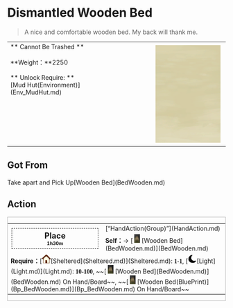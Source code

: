 # Dismantled Wooden Bed  
> A nice and comfortable wooden bed. My back will thank me.  
  
<table class="table table-bordered" data-toggle="table"  data-show-header="false"><thead style="display:none"><tr ><th  style="width:50%;text-align:left;vertical-align:top;"  >title</th><th  style="width:50%;text-align:left;vertical-align:top;"  ></th></tr></thead><tr ><td  style="width:50%;text-align:left;vertical-align:top;"  >** Cannot Be Trashed **<br><br>**Weight：**2250<br><br>** Unlock Require: **<br>[Mud Hut(Environment)](Env_MudHut.md)</td><td  style="width:50%;text-align:left;vertical-align:top;"  ><div style="float:right; margin:5px"><div class="gamecard" style="width:150px; height:225px;"><a href="BedWoodenDismantled.md" style="color:black"><img class="bg" decoding="async" src="Sprite/BG_SandFront.png" href="a.md" style="max-width:150px;max-height:225px;"><img decoding="async" src="Sprite/BedDismantled.png" class="cardimageNoBack" style="transform: translate(-50%, 0%) scale(0.4398826979472141);"><span style="font-size: 25px;">Dismantled Wooden Bed</span></a></div></div></td></tr></tbody></table>  
  
## Got From  
<div style="display:inline-block"><div class="gamedatalist" style="text-align:left;min-width:200px;min-height:0px;"><div style="display:inline-block"><div style="display:inline-block;vertical-align:middle;">Take apart and Pick Up</div><div style="display:inline-block;vertical-align:middle;">[Wooden Bed](BedWooden.md)</div></div></div></div>  
  
## Action  
<div  style="border:1px solid #BBB"><table><tr><td rowspan="2" style="width:200px;text-align:center;font-size:1.3em;font-weight:bold"><div style="padding:5px;border:1px dashed #333"><div>Place</div><div style="font-size:0.6em;"><font data-toggle="tooltip" data-placement="top" title="6TP">1h30m</font></div></div></td><td>[“HandAction(Group)”](HandAction.md)</td></tr><tr><td><b>Self：</b>→ [<div style="width:20px;display:inline-block;text-align:center"><img decoding="async" src="Sprite/Bed.png" href="a.md" style="max-width:20px;max-height:20px;"></div>[Wooden Bed](BedWooden.md)](BedWooden.md)</td></tr><tr><td colspan="2"><b>Require：</b>[<div style="width:20px;display:inline-block;text-align:center"><img decoding="async" src="Sprite/Comfort.png" href="a.md" style="max-width:20px;max-height:20px;"></div>[Sheltered](Sheltered.md)](Sheltered.md): <span style="font-family:ui-monospace"><b>1-1</b></span>, [<div style="width:20px;display:inline-block;text-align:center"><img decoding="async" src="Sprite/Darkness17609.png" href="a.md" style="max-width:20px;max-height:20px;"></div>[Light](Light.md)](Light.md): <span style="font-family:ui-monospace"><b>10-100</b></span>, ~~[<div style="width:20px;display:inline-block;text-align:center"><img decoding="async" src="Sprite/Bed.png" href="a.md" style="max-width:20px;max-height:20px;"></div>[Wooden Bed](BedWooden.md)](BedWooden.md) On Hand/Board~~, ~~[<div style="width:20px;display:inline-block;text-align:center"><img decoding="async" src="Sprite/Bed.png" href="a.md" style="max-width:20px;max-height:20px;"></div>[Wooden Bed(BluePrint)](Bp_BedWooden.md)](Bp_BedWooden.md) On Hand/Board~~</td></tr></table></div>  
  
  


<script>document.title="Dismantled Wooden Bed - Card Survival Wiki";</script>